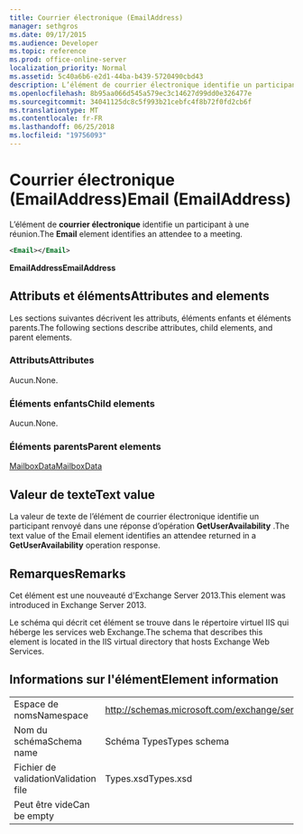 ```yaml
---
title: Courrier électronique (EmailAddress)
manager: sethgros
ms.date: 09/17/2015
ms.audience: Developer
ms.topic: reference
ms.prod: office-online-server
localization_priority: Normal
ms.assetid: 5c40a6b6-e2d1-44ba-b439-5720490cbd43
description: L’élément de courrier électronique identifie un participant à une réunion.
ms.openlocfilehash: 8b95aa066d545a579ec3c14627d99dd0e326477e
ms.sourcegitcommit: 34041125dc8c5f993b21cebfc4f8b72f0fd2cb6f
ms.translationtype: MT
ms.contentlocale: fr-FR
ms.lasthandoff: 06/25/2018
ms.locfileid: "19756093"
---
```

# <a name="email-emailaddress"></a><span data-ttu-id="d788a-103">Courrier électronique (EmailAddress)</span><span class="sxs-lookup"><span data-stu-id="d788a-103">Email (EmailAddress)</span></span>

<span data-ttu-id="d788a-104">L’élément de **courrier électronique** identifie un participant à une réunion.</span><span class="sxs-lookup"><span data-stu-id="d788a-104">The **Email** element identifies an attendee to a meeting.</span></span> 
  
```XML
<Email></Email>
```

 <span data-ttu-id="d788a-105">**EmailAddress**</span><span class="sxs-lookup"><span data-stu-id="d788a-105">**EmailAddress**</span></span>
## <a name="attributes-and-elements"></a><span data-ttu-id="d788a-106">Attributs et éléments</span><span class="sxs-lookup"><span data-stu-id="d788a-106">Attributes and elements</span></span>

<span data-ttu-id="d788a-107">Les sections suivantes décrivent les attributs, éléments enfants et éléments parents.</span><span class="sxs-lookup"><span data-stu-id="d788a-107">The following sections describe attributes, child elements, and parent elements.</span></span>
  
### <a name="attributes"></a><span data-ttu-id="d788a-108">Attributs</span><span class="sxs-lookup"><span data-stu-id="d788a-108">Attributes</span></span>

<span data-ttu-id="d788a-109">Aucun.</span><span class="sxs-lookup"><span data-stu-id="d788a-109">None.</span></span>
  
### <a name="child-elements"></a><span data-ttu-id="d788a-110">Éléments enfants</span><span class="sxs-lookup"><span data-stu-id="d788a-110">Child elements</span></span>

<span data-ttu-id="d788a-111">Aucun.</span><span class="sxs-lookup"><span data-stu-id="d788a-111">None.</span></span>
  
### <a name="parent-elements"></a><span data-ttu-id="d788a-112">Éléments parents</span><span class="sxs-lookup"><span data-stu-id="d788a-112">Parent elements</span></span>

[<span data-ttu-id="d788a-113">MailboxData</span><span class="sxs-lookup"><span data-stu-id="d788a-113">MailboxData</span></span>](mailboxdata.md)
  
## <a name="text-value"></a><span data-ttu-id="d788a-114">Valeur de texte</span><span class="sxs-lookup"><span data-stu-id="d788a-114">Text value</span></span>

<span data-ttu-id="d788a-115">La valeur de texte de l’élément de courrier électronique identifie un participant renvoyé dans une réponse d’opération **GetUserAvailability** .</span><span class="sxs-lookup"><span data-stu-id="d788a-115">The text value of the Email element identifies an attendee returned in a **GetUserAvailability** operation response.</span></span> 
  
## <a name="remarks"></a><span data-ttu-id="d788a-116">Remarques</span><span class="sxs-lookup"><span data-stu-id="d788a-116">Remarks</span></span>

<span data-ttu-id="d788a-117">Cet élément est une nouveauté d'Exchange Server 2013.</span><span class="sxs-lookup"><span data-stu-id="d788a-117">This element was introduced in Exchange Server 2013.</span></span>
  
<span data-ttu-id="d788a-118">Le schéma qui décrit cet élément se trouve dans le répertoire virtuel IIS qui héberge les services web Exchange.</span><span class="sxs-lookup"><span data-stu-id="d788a-118">The schema that describes this element is located in the IIS virtual directory that hosts Exchange Web Services.</span></span>
  
## <a name="element-information"></a><span data-ttu-id="d788a-119">Informations sur l'élément</span><span class="sxs-lookup"><span data-stu-id="d788a-119">Element information</span></span>

|||
|:-----|:-----|
|<span data-ttu-id="d788a-120">Espace de noms</span><span class="sxs-lookup"><span data-stu-id="d788a-120">Namespace</span></span>  <br/> |http://schemas.microsoft.com/exchange/services/2006/types  <br/> |
|<span data-ttu-id="d788a-121">Nom du schéma</span><span class="sxs-lookup"><span data-stu-id="d788a-121">Schema name</span></span>  <br/> |<span data-ttu-id="d788a-122">Schéma Types</span><span class="sxs-lookup"><span data-stu-id="d788a-122">Types schema</span></span>  <br/> |
|<span data-ttu-id="d788a-123">Fichier de validation</span><span class="sxs-lookup"><span data-stu-id="d788a-123">Validation file</span></span>  <br/> |<span data-ttu-id="d788a-124">Types.xsd</span><span class="sxs-lookup"><span data-stu-id="d788a-124">Types.xsd</span></span>  <br/> |
|<span data-ttu-id="d788a-125">Peut être vide</span><span class="sxs-lookup"><span data-stu-id="d788a-125">Can be empty</span></span>  <br/> ||
   

